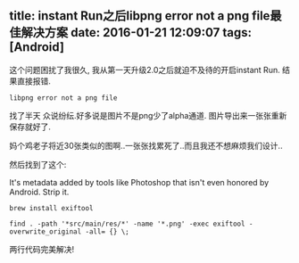 title: instant Run之后libpng error not a png file最佳解决方案
date: 2016-01-21 12:09:07
tags: [Android]
---

这个问题困扰了我很久, 我从第一天升级2.0之后就迫不及待的开启instant Run. 结果直接报错. 

`libpng error not a png file`

找了半天 众说纷纭.好多说是图片不是png少了alpha通道. 图片导出来一张张重新保存就好了. 

妈个鸡老子将近30张类似的图啊..一张张找累死了..而且我还不想麻烦我们设计..

然后找到了这个:


It's metadata added by tools like Photoshop that isn't even honored by Android. Strip it.

`brew install exiftool`

`find . -path '*src/main/res/*' -name '*.png' -exec exiftool -overwrite_original -all= {} \;`

两行代码完美解决! 
